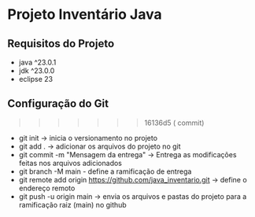 # Projeto Inventário Java

## Requisitos do Projeto
- java ^23.0.1
- jdk ^23.0.0
- eclipse 23

## Configuração do Git
>>>>>>> 16136d5 ( commit)
 - git init -> inicia o versionamento no projeto
 - git add . -> adicionar os arquivos do projeto no git
 - git commit -m "Mensagem da entrega" -> Entrega as modificações feitas nos arquivos adicionados
 - git branch -M main - define a ramificação de entrega
 - git remote add origin https://github.com/java_inventario.git -> define o endereço remoto
 - git push -u origin main -> envia os arquivos e pastas do projeto para a ramificação raiz (main) no github
